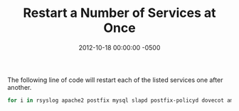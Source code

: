 ﻿---
title:  Restart a Number of Services at Once
date:   2012-10-18 00:00:00 -0500
categories: IT
---

The following line of code will restart each of the listed services one after another.

```bash
for i in rsyslog apache2 postfix mysql slapd postfix-policyd dovecot amavis clamav-daemon clamav-freshclam cron iredapd iptables; do /etc/init.d/${i} restart; done
```
